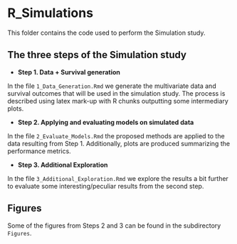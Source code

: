 # R_Simulations
This folder contains the code used to perform the Simulation study.


## The three steps of the Simulation study

- **Step 1. Data + Survival generation** 

In the file `1_Data_Generation.Rmd` we generate the multivariate data and survival outcomes that will be used in the simulation study. The process is described using latex mark-up with R chunks outputting some intermediary plots.

- **Step 2. Applying and evaluating models on simulated data**

In the file `2_Evaluate_Models.Rmd` the proposed methods are applied to the data resulting from Step 1. Additionally, plots are produced summarizing the performance metrics.

- **Step 3. Additional Exploration**

In the file `3_Additional_Exploration.Rmd` we explore the results a bit further to evaluate some interesting/peculiar results from the second step.

## Figures
Some of the figures from Steps 2 and 3 can be found in the subdirectory `Figures`.
